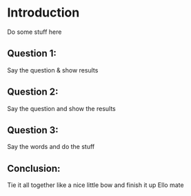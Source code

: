 # Introduction
Do some stuff here


## Question 1:
Say the question & show results

## Question 2:
Say the question and show the results

## Question 3:
Say the words and do the stuff

## Conclusion:
Tie it all together like a nice little bow and finish it up  Ello mate
